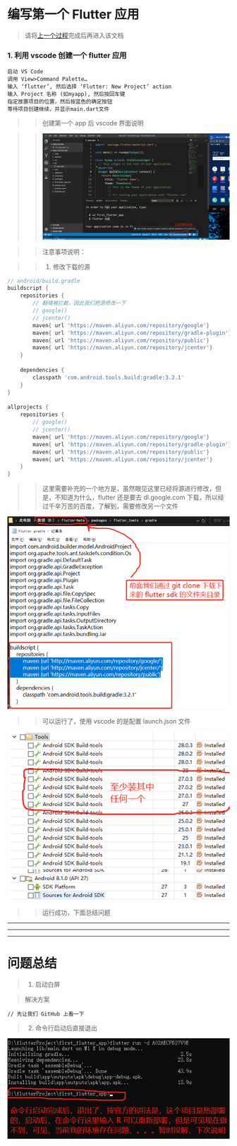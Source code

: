 # 编写第一个 Flutter 应用

> 请将[上一个过程](https://github.com/IBAS0742/kaoyan/blob/master/兼顾内容/flutter学习%26开发/搭建环境说明.md)完成后再进入该文档

### 1. 利用 vscode 创建一个 flutter 应用

```text
启动 VS Code
调用 View>Command Palette…
输入 ‘flutter’, 然后选择 ‘Flutter: New Project’ action
输入 Project 名称 (如myapp), 然后按回车键
指定放置项目的位置，然后按蓝色的确定按钮
等待项目创建继续，并显示main.dart文件
```

>> 创建第一个 app 后 vscode 界面说明

>> ![crate_first_app_statement.png](./pic/crate_first_app_statement.png)

>> 注意事项说明：

>> 1. 修改下载的源

```gradle
// android/build.gradle
buildscript {
    repositories {
        // 翻墙被拦截，因此我们把源修改一下
        // google()
        // jcenter()
        maven{ url 'https://maven.aliyun.com/repository/google'}
        maven{ url 'https://maven.aliyun.com/repository/gradle-plugin'}
        maven{ url 'https://maven.aliyun.com/repository/public'}
        maven{ url 'https://maven.aliyun.com/repository/jcenter'}
    }

    dependencies {
        classpath 'com.android.tools.build:gradle:3.2.1'
    }
}

allprojects {
    repositories {
        // google()
        // jcenter()
        maven{ url 'https://maven.aliyun.com/repository/google'}
        maven{ url 'https://maven.aliyun.com/repository/gradle-plugin'}
        maven{ url 'https://maven.aliyun.com/repository/public'}
        maven{ url 'https://maven.aliyun.com/repository/jcenter'}
    }
}
```

>> 这里需要补充的一个地方是，虽然眼见这里已经将源进行修改，但是，不知道为什么，flutter 还是要去 dl.google.com 下载，所以经过千辛万苦的百度，了解到，需要修改另一个文件

![flutter_change_source_unexp.png](./pic/flutter_change_source_unexp.png)

>> 可以运行了，使用 vscode 的是配置 launch.json 文件

![sdk_required_27.png](./pic/sdk_required_27.png)

>> 运行成功，下面总结问题

---

---

---

# 问题总结

> 1. 启动白屏

> 解决方案

```text
// 先让我们 GitHub 上看一下
```

> 2. 命令行启动后直接退出

![flutter_run_over_exit_unexpect.png](./pic/flutter_run_over_exit_unexpect.png)


